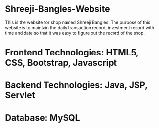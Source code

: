 # Shreeji-Bangles-Website
This is the website for shop named Shreeji Bangles. The purpose of this website is to maintain the daily transaction record, investment record with time and date so that it was easy to figure out the record of the shop.

# Frontend Technologies: HTML5, CSS, Bootstrap, Javascript
# Backend Technologies: Java, JSP, Servlet
# Database: MySQL

